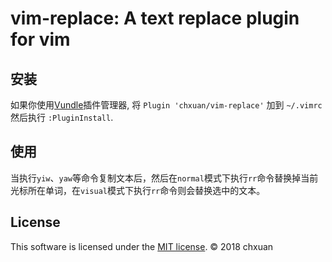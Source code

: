 vim-replace: A text replace plugin for vim
===============================================

安装
------------
    
如果你使用[Vundle][1]插件管理器, 将 `Plugin 'chxuan/vim-replace'` 加到 `~/.vimrc` 然后执行 `:PluginInstall`.

使用
------------

当执行`yiw`、`yaw`等命令复制文本后，然后在`normal`模式下执行`rr`命令替换掉当前光标所在单词，在`visual`模式下执行`rr`命令则会替换选中的文本。

License
------------

This software is licensed under the [MIT license][2]. © 2018 chxuan


  [1]: https://github.com/VundleVim/Vundle.vim
  [2]: https://github.com/chxuan/vim-replace/blob/master/LICENSE
